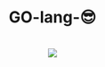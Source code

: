   <h1 align="center"> GO-lang-😎<h1/>
<p align="center"><img src="https://readme-typing-svg.herokuapp.com?lines=Implementation+of+GoLang.;&center=true&width=500&height=50"></p>
